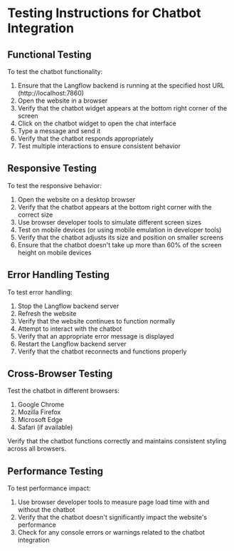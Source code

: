 # Testing Instructions for Chatbot Integration

## Functional Testing

To test the chatbot functionality:

1. Ensure that the Langflow backend is running at the specified host URL (http://localhost:7860)
2. Open the website in a browser
3. Verify that the chatbot widget appears at the bottom right corner of the screen
4. Click on the chatbot widget to open the chat interface
5. Type a message and send it
6. Verify that the chatbot responds appropriately
7. Test multiple interactions to ensure consistent behavior

## Responsive Testing

To test the responsive behavior:

1. Open the website on a desktop browser
2. Verify that the chatbot appears at the bottom right corner with the correct size
3. Use browser developer tools to simulate different screen sizes
4. Test on mobile devices (or using mobile emulation in developer tools)
5. Verify that the chatbot adjusts its size and position on smaller screens
6. Ensure that the chatbot doesn't take up more than 60% of the screen height on mobile devices

## Error Handling Testing

To test error handling:

1. Stop the Langflow backend server
2. Refresh the website
3. Verify that the website continues to function normally
4. Attempt to interact with the chatbot
5. Verify that an appropriate error message is displayed
6. Restart the Langflow backend server
7. Verify that the chatbot reconnects and functions properly

## Cross-Browser Testing

Test the chatbot in different browsers:

1. Google Chrome
2. Mozilla Firefox
3. Microsoft Edge
4. Safari (if available)

Verify that the chatbot functions correctly and maintains consistent styling across all browsers.

## Performance Testing

To test performance impact:

1. Use browser developer tools to measure page load time with and without the chatbot
2. Verify that the chatbot doesn't significantly impact the website's performance
3. Check for any console errors or warnings related to the chatbot integration